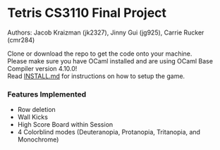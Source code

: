# Tetris CS3110 Final Project

Authors: Jacob Kraizman (jk2327), Jinny Gui (jg925), Carrie Rucker (cmr284)

Clone or download the repo to get the code onto your machine. </br>
Please make sure you have OCaml installed and are using OCaml Base Compiler version 4.10.0! </br>
Read [INSTALL.md](https://github.com/jg925/ocaml-tetris/blob/master/INSTALL.md) for instructions on how to setup the game.

### Features Implemented
- Row deletion
- Wall Kicks
- High Score Board within Session
- 4 Colorblind modes (Deuteranopia, Protanopia, Tritanopia, and Monochrome)
